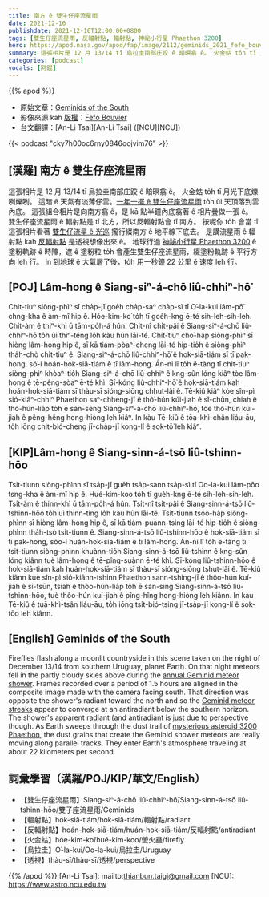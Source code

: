 ```yaml
---
title: 南方 ê 雙生仔座流星雨
date: 2021-12-16
publishdate: 2021-12-16T12:00:00+0800
tags: [雙生仔座流星雨, 反輻射點, 輻射點, 神祕小行星 Phaethon 3200]
hero: https://apod.nasa.gov/apod/fap/image/2112/geminids_2021_fefo_bouvier1024.jpg
summary: 這張相片是 12 月 13/14 tī 烏拉圭南部庄跤 ê 暗暝翕 ê。 火金蛄 to̍h tī 月光下底爍咧爍咧。
categories: [podcast]
vocals: [阿錕]
---
```


{{% apod %}}

- 原始文章：[Geminids of the South](https://apod.nasa.gov/apod/ap211216.html)
- 影像來源 kah [版權][copyright]：[Fefo Bouvier](https://www.fefobouvier.com/)
- 台文翻譯：[An-Li Tsai][An-Li Tsai] ([NCU][NCU])

{{< podcast "cky7h00oc6rny0846oojvim76" >}}

## [漢羅] 南方 ê 雙生仔座流星雨
這張相片是 12 月 13/14 tī 烏拉圭南部庄跤 ê 暗暝翕 ê。
火金蛄 to̍h tī 月光下底爍咧爍咧。
這暗 ê 天氣有淡薄仔雲。[一年一擺 ê 雙生仔座流星雨][annual Geminid meteor shower] to̍h ùi 天頂落到雲內底。
這張組合相片是向南方翕 ê，是 kā 點半鐘內底翕著 ê 相片疊做一張 ê。
雙生仔座流星雨 ê 輻射點是 tī 北方，所以反輻射點會 tī 南方。
按呢你 to̍h 會當 tī 這張相片看著 [雙生仔流星 ê 光巡][Geminid meteor streaks] 攏行綴南方 ê 地平線下底去。
是講流星雨 ê 輻射點 kah [反輻射點][antiradiant] 是透視想像出來 ê。
地球行過 [神祕小行星 Phaethon 3200][mysterious asteroid 3200 Phaethon] ê 塗粉軌跡 ê 時陣，遮 ê 塗粉粒 to̍h 會產生雙生仔座流星雨，綴塗粉軌跡 ê 平行方向 leh 行。
In 到地球 ê 大氣層了後，to̍h 用一秒鐘 22 公里 ê 速度 leh 行。

## [POJ] Lâm-hong ê Siang-siⁿ-á-chō liû-chhiⁿ-hō͘
Chit-tiuⁿ siòng-phìⁿ sī cha̍p-jī goe̍h cha̍p-saⁿ cha̍p-sì tī O͘-la-kui lâm-pō͘ chng-kha ê àm-mî hip ê.
Hóe-kim-ko͘ to̍h tī goe̍h-kng ē-té sih-leh-sih-leh.
Chi̍t-àm ê thiⁿ-khì ū tām-po̍h-á hûn.
Chi̍t-nî chi̍t-pâi ê Siang-siⁿ-á-chō liû-chhiⁿ-hō͘ to̍h ùi thiⁿ-téng lo̍h kàu hûn lāi-té.
Chit-tiuⁿ cho͘-ha̍p siòng-phìⁿ sī hiòng lâm-hong hip ê, sī kā tiám-pòaⁿ-cheng lāi-té hip-tio̍h ê siòng-phìⁿ tha̍h-chò chi̍t-tiuⁿ ê.
Siang-siⁿ-á-chō liû-chhiⁿ-hō͘ ê hok-siā-tiám sī tī pak-hong, só͘-í hoán-hok-siā-tiám ē tī lâm-hong.
Án-ni lî to̍h ē-tàng tī chit-tiuⁿ siòng-phìⁿ khòaⁿ-tio̍h Siang-siⁿ-á-chō liû-chhiⁿ  ê kng-sûn lóng kiâⁿ tòe lâm-hong ê tē-pêng-sòaⁿ ē-té khì.
Sī-kóng liû-chhiⁿ-hō͘ ê hok-siā-tiám kah hoán-hok-siā-tiám sī thàu-sī sióng-siōng chhut-lâi ê.
Tē-kiû kiâⁿ kòe sîn-pì sió-kiâⁿ-chhiⁿ Phaethon saⁿ-chheng-jī ê thô͘-hún kúi-jiah ê sî-chūn, chiah ê thô͘-hún-lia̍p to̍h ē sán-seng Siang-siⁿ-á-chō liû-chhiⁿ-hō͘, tòe thô͘-hún kúi-jiah ê pêng-hêng hong-hiòng leh kiâⁿ.
In kàu Tē-kiû ê tōa-khì-chân liáu-āu, to̍h iōng chi̍t-bió-cheng jī-cha̍p-jī kong-lí ê sok-tō͘ leh kiâⁿ.

## [KIP]Lâm-hong ê Siang-sinn-á-tsō liû-tshinn-hōo
Tsit-tiunn siòng-phìnn sī tsa̍p-jī gue̍h tsa̍p-sann tsa̍p-sì tī Oo-la-kui lâm-pōo tsng-kha ê àm-mî hip ê.
Hué-kim-koo to̍h tī gue̍h-kng ē-té sih-leh-sih-leh.
Tsi̍t-àm ê thinn-khì ū tām-po̍h-á hûn.
Tsi̍t-nî tsi̍t-pâi ê Siang-sinn-á-tsō liû-tshinn-hōo to̍h uì thinn-tíng lo̍h kàu hûn lāi-té.
Tsit-tiunn tsoo-ha̍p siòng-phìnn sī hiòng lâm-hong hip ê, sī kā tiám-puànn-tsing lāi-té hip-tio̍h ê siòng-phìnn tha̍h-tsò tsi̍t-tiunn ê.
Siang-sinn-á-tsō liû-tshinn-hōo ê hok-siā-tiám sī tī pak-hong, sóo-í huán-hok-siā-tiám ē tī lâm-hong.
Án-ni lî to̍h ē-tàng tī tsit-tiunn siòng-phìnn khuànn-tio̍h Siang-sinn-á-tsō liû-tshinn  ê kng-sûn lóng kiânn tuè lâm-hong ê tē-pîng-suànn ē-té khì.
Sī-kóng liû-tshinn-hōo ê hok-siā-tiám kah huán-hok-siā-tiám sī thàu-sī sióng-siōng tshut-lâi ê.
Tē-kiû kiânn kuè sîn-pì sió-kiânn-tshinn Phaethon sann-tshing-jī ê thôo-hún kuí-jiah ê sî-tsūn, tsiah ê thôo-hún-lia̍p to̍h ē sán-sing Siang-sinn-á-tsō liû-tshinn-hōo, tuè thôo-hún kuí-jiah ê pîng-hîng hong-hiòng leh kiânn.
In kàu Tē-kiû ê tuā-khì-tsân liáu-āu, to̍h iōng tsi̍t-bió-tsing jī-tsa̍p-jī kong-lí ê sok-tōo leh kiânn.

## [English] Geminids of the South
Fireflies flash along a moonlit countryside in this scene taken on the night of December 13/14 from southern Uruguay, planet Earth.
On that night meteors fell in the partly cloudy skies above during the [annual Geminid meteor shower][annual Geminid meteor shower].
Frames recorded over a period of 1.5 hours are aligned in the composite image made with the camera facing south.
That direction was opposite the shower's radiant toward the north and so the [Geminid meteor streaks][Geminid meteor streaks] appear to converge at an antiradiant below the southern horizon.
The shower's apparent radiant (and [antiradiant][antiradiant] is just due to perspective though.
As Earth sweeps through the dust trail of [mysterious asteroid 3200 Phaethon][mysterious asteroid 3200 Phaethon], the dust grains that create the Geminid shower meteors are really moving along parallel tracks.
They enter Earth's atmosphere traveling at about 22 kilometers per second.

## 詞彙學習（漢羅/POJ/KIP/華文/English）
- 【雙生仔座流星雨】Siang-siⁿ-á-chō liû-chhiⁿ-hō͘/Siang-sinn-á-tsō liû-tshinn-hōo/雙子座流星雨/Geminids
- 【輻射點】hok-siā-tiám/hok-siā-tiám/輻射點/radiant
- 【反輻射點】hoán-hok-siā-tiám/huán-hok-siā-tiám/反輻射點/antiradiant
- 【火金蛄】hóe-kim-ko͘/hué-kim-koo/螢火蟲/firefly
- 【烏拉圭】O͘-la-kui/Oo-la-kui/烏拉圭/Uruguay
- 【透視】thàu-sī/thàu-sī/透視/perspective



{{% /apod %}}
[An-Li Tsai]: mailto:thianbun.taigi@gmail.com
[NCU]: https://www.astro.ncu.edu.tw

[copyright]: https://apod.nasa.gov/apod/fap/lib/about_apod.html#srapply

[annual Geminid meteor shower]:https://blogs.nasa.gov/Watch_the_Skies/2021/12/09/geminid-meteor-shower-nasa-to-livestream-annual-highlight-of-december-skies/
[Geminid meteor streaks]:https://earthsky.org/astronomy-essentials/everything-you-need-to-know-geminid-meteor-shower/
[antiradiant]:https://apod.nasa.gov/apod/ap200318.html
[mysterious asteroid 3200 Phaethon]:https://phys.org/news/2019-12-nrl-camera-aboard-nasa-spacecraft-asteroid.html
